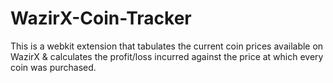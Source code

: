 # WazirX-Coin-Tracker

This is a webkit extension that tabulates the current coin prices available on WazirX & calculates the profit/loss incurred against the price at which every coin was purchased.